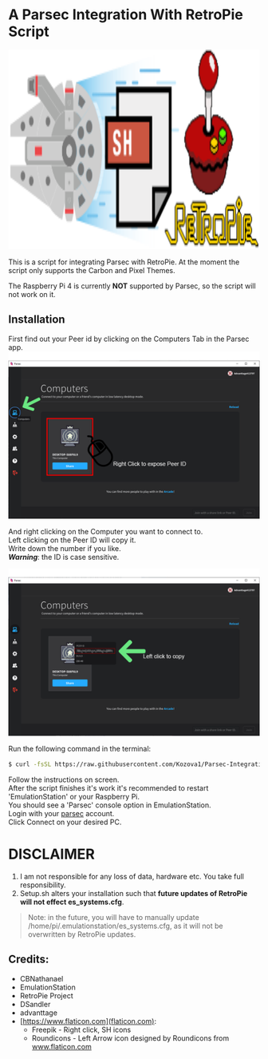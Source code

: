 # A Parsec Integration With RetroPie Script
<img src="./.github/RetroPie-Parsec.logo.svg" alt="Logo" width="1600" height="400">

This is a script for integrating Parsec with RetroPie.
At the moment the script only supports the Carbon and Pixel Themes.

The Raspberry Pi 4 is currently **NOT** supported by Parsec,
so the script will not work on it.

## Installation
First find out your Peer id by clicking on the Computers Tab in the Parsec app.
![image 1](./.github/parsec_1.png)

And right clicking on the Computer you want to connect to.  
Left clicking on the Peer ID will copy it.  
Write down the number if you like.  
***Warning***: the ID is case sensitive.  

![image 2](./.github/parsec_2.png)

Run the following command in the terminal:  
```bash
$ curl -fsSL https://raw.githubusercontent.com/Kozova1/Parsec-Integration-With-RetroPie/master/curlsetup.sh | sh
```
Follow the instructions on screen.  
After the script finishes it's work it's recommended to restart 'EmulationStation' or your Raspberry Pi.  
You should see a 'Parsec' console option in EmulationStation.  
Login with your [parsec](https://parsecgaming.com) account.  
Click Connect on your desired PC.  

# DISCLAIMER
1. I am not responsible for any loss of data, hardware etc. You take full responsibility.
2. Setup.sh alters your installation such that **future updates of RetroPie will not effect es_systems.cfg**.
> Note: in the future, you will have to manually update /home/pi/.emulationstation/es_systems.cfg, as it will not be overwritten by RetroPie updates.

## Credits:
- CBNathanael
- EmulationStation
- RetroPie Project
- DSandler
- advanttage
- [https://www.flaticon.com](flaticon.com):
	- Freepik - Right click, SH icons
	- Roundicons - Left Arrow icon designed by Roundicons from www.flaticon.com  
